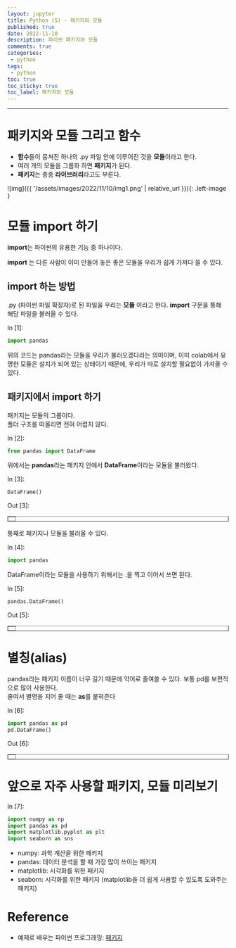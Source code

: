 ```yaml
---
layout: jupyter
title: Python (5) - 패키지와 모듈
published: true
date: 2022-11-10
description: 파이썬 패키지와 모듈
comments: true
categories:
 - python
tags:
 - python
toc: true
toc_sticky: true
toc_label: 패키지와 모듈
---
```

---
# 패키지와 모듈 그리고 함수

* **함수**들이 뭉쳐진 하나의 .py 파일 안에 이루어진 것을 **모듈**이라고 한다.
* 여러 개의 모듈을 그룹화 하면 **패키지**가 된다.
* **패키지**는 종종 **라이브러리**라고도 부른다.

![img]({{ '/assets/images/2022/11/10/img1.png' | relative_url }}){: .left-image }

# 모듈 import 하기

**import**는 파이썬의 유용한 기능 중 하나이다.

**import** 는 다른 사람이 이미 만들어 놓은 좋은 모듈을 우리가 쉽게 가져다 쓸 수 있다.

## import 하는 방법

.py (파이썬 파일 확장자)로 된 파일을 우리는 **모듈** 이라고 한다. **import** 구문을 통해 해당 파일을 불러올 수 있다.

<div class="in_prompt">
In&nbsp;[1]:
</div>

<div class="input_area" markdown="1">

```python
import pandas
```

</div>

위의 코드는 pandas라는 모듈을 우리가 불러오겠다라는 의미이며, 이미 colab에서 유명한 모듈은 설치가 되어 있는 상태이기 때문에, 우리가 따로 설치할 필요없이 가져올 수 있다.

## 패키지에서 import 하기

패키지는 모듈의 그룹이다.<br>
폴더 구조를 떠올리면 전혀 어렵지 않다.

<div class="in_prompt">
In&nbsp;[2]:
</div>

<div class="input_area" markdown="1">

```python
from pandas import DataFrame
```

</div>

위에서는 **pandas**라는 패키지 안에서 **DataFrame**이라는 모듈을 불러왔다.

<div class="in_prompt">
In&nbsp;[3]:
</div>

<div class="input_area" markdown="1">

```python
DataFrame()
```

</div>

<div class="output_prompt">
Out&nbsp;[3]:
</div>




<div markdown="0">
<div>
<style scoped>
    .dataframe tbody tr th:only-of-type {
        vertical-align: middle;
    }

    .dataframe tbody tr th {
        vertical-align: top;
    }

    .dataframe thead th {
        text-align: right;
    }
</style>
<table border="1" class="dataframe">
  <thead>
    <tr style="text-align: right;">
      <th></th>
    </tr>
  </thead>
  <tbody>
  </tbody>
</table>
</div>
</div>



통째로 패키지나 모듈을 불러올 수 있다.

<div class="in_prompt">
In&nbsp;[4]:
</div>

<div class="input_area" markdown="1">

```python
import pandas
```

</div>

DataFrame이라는 모듈을 사용하기 위해서는 .을 찍고 이어서 쓰면 된다.

<div class="in_prompt">
In&nbsp;[5]:
</div>

<div class="input_area" markdown="1">

```python
pandas.DataFrame()
```

</div>

<div class="output_prompt">
Out&nbsp;[5]:
</div>




<div markdown="0">
<div>
<style scoped>
    .dataframe tbody tr th:only-of-type {
        vertical-align: middle;
    }

    .dataframe tbody tr th {
        vertical-align: top;
    }

    .dataframe thead th {
        text-align: right;
    }
</style>
<table border="1" class="dataframe">
  <thead>
    <tr style="text-align: right;">
      <th></th>
    </tr>
  </thead>
  <tbody>
  </tbody>
</table>
</div>
</div>



# 별칭(alias)

pandas라는 패키지 이름이 너무 길기 때문에 약어로 줄여쓸 수 있다. 보통 pd를 보편적으로 많이 사용한다.<br>
줄여서 별명을 지어 줄 때는 **as**를 붙혀준다

<div class="in_prompt">
In&nbsp;[6]:
</div>

<div class="input_area" markdown="1">

```python
import pandas as pd
pd.DataFrame()
```

</div>

<div class="output_prompt">
Out&nbsp;[6]:
</div>




<div markdown="0">
<div>
<style scoped>
    .dataframe tbody tr th:only-of-type {
        vertical-align: middle;
    }

    .dataframe tbody tr th {
        vertical-align: top;
    }

    .dataframe thead th {
        text-align: right;
    }
</style>
<table border="1" class="dataframe">
  <thead>
    <tr style="text-align: right;">
      <th></th>
    </tr>
  </thead>
  <tbody>
  </tbody>
</table>
</div>
</div>



# 앞으로 자주 사용할 패키지, 모듈 미리보기

<div class="in_prompt">
In&nbsp;[7]:
</div>

<div class="input_area" markdown="1">

```python
import numpy as np
import pandas as pd
import matplotlib.pyplot as plt
import seaborn as sns
```

</div>

* numpy: 과학 계산을 위한 패키지
* pandas: 데이터 분석을 할 때 가장 많이 쓰이는 패키지
* matplotlib: 시각화를 위한 패키지
* seaborn: 시각화를 위한 패키지 (matplotlib을 더 쉽게 사용할 수 있도록 도와주는 패키지)

# Reference
* 예제로 배우는 파이썬 프로그래밍: [패키지](http://pythonstudy.xyz/python/article/18-%ED%8C%A8%ED%82%A4%EC%A7%80)

